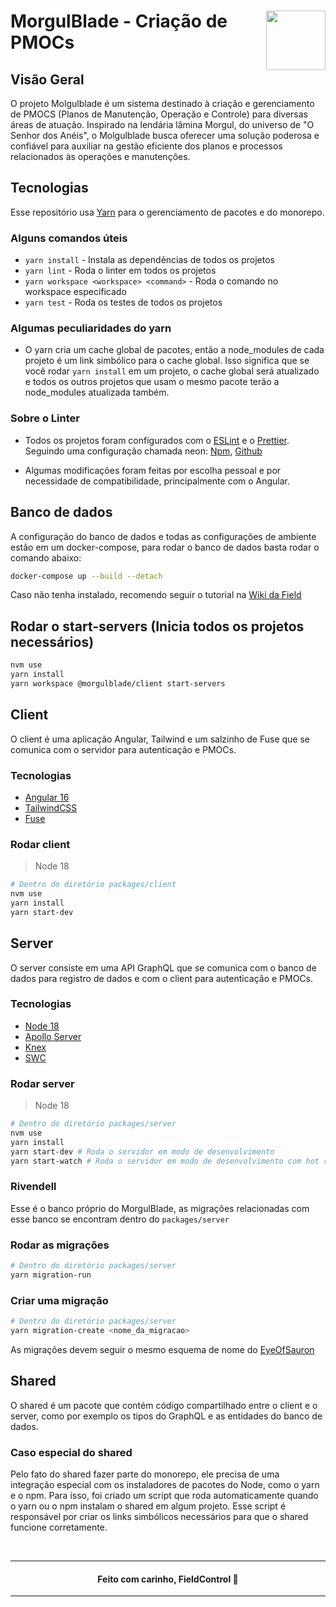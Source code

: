 
<span>
  <img align="right" width="95" src="https://sting-2.fieldcontrol.com.br/assets/images/field/field_logo_azul.png"></img>
  <h1 align="left">MorgulBlade - Criação de PMOCs</h1>
</span>

## Visão Geral
O projeto Molgulblade é um sistema destinado à criação e gerenciamento de PMOCS (Planos de Manutenção, Operação e Controle) para diversas áreas de atuação. Inspirado na lendária lâmina Morgul, do universo de "O Senhor dos Anéis", o Molgulblade busca oferecer uma solução poderosa e confiável para auxiliar na gestão eficiente dos planos e processos relacionados às operações e manutenções.

## Tecnologias

Esse repositório usa [Yarn](https://yarnpkg.com/) para o gerenciamento de pacotes e do monorepo.

### Alguns comandos úteis

- `yarn install` - Instala as dependências de todos os projetos
- `yarn lint` - Roda o linter em todos os projetos
- `yarn workspace <workspace> <command>` - Roda o comando no workspace especificado
- `yarn test` - Roda os testes de todos os projetos

### Algumas peculiaridades do yarn

- O yarn cria um cache global de pacotes, então a node_modules de cada projeto é um link simbólico para o cache global. Isso significa que se você rodar `yarn install` em um projeto, o cache global será atualizado e todos os outros projetos que usam o mesmo pacote terão a node_modules atualizada também.

### Sobre o Linter

- Todos os projetos foram configurados com o [ESLint](https://eslint.org/) e o [Prettier](https://prettier.io/). Seguindo uma configuração chamada neon: [Npm](https://www.npmjs.com/package/eslint-config-neon), [Github](https://github.com/ICrawl/eslint-config-neon)

- Algumas modificações foram feitas por escolha pessoal e por necessidade de compatibilidade, principalmente com o Angular.


## Banco de dados

A configuração do banco de dados e todas as configurações de ambiente estão em um docker-compose, para rodar o banco de dados basta rodar o comando abaixo:

```bash
docker-compose up --build --detach
```

Caso não tenha instalado, recomendo seguir o tutorial na [Wiki da Field](https://github.com/FieldControl/home/wiki/Começando-no-Docker-(beta))

## Rodar o start-servers (Inicia todos os projetos necessários)

```bash
nvm use
yarn install
yarn workspace @morgulblade/client start-servers
```

## Client

O client é uma aplicação Angular, Tailwind e um salzinho de Fuse que se comunica com o servidor para autenticação e PMOCs.

### Tecnologias

- [Angular 16](https://angular.io/)
- [TailwindCSS](https://tailwindcss.com/)
- [Fuse](https://angular-material.fusetheme.com)

### Rodar client

> Node 18

```bash
# Dentro do diretório packages/client
nvm use
yarn install
yarn start-dev
```

## Server

O server consiste em uma API GraphQL que se comunica com o banco de dados para registro de dados e com o client para autenticação e PMOCs.

### Tecnologias

- [Node 18](https://nodejs.org/en/)
- [Apollo Server](https://www.apollographql.com/docs/apollo-server/)
- [Knex](http://knexjs.org/)
- [SWC](https://swc.rs/)

### Rodar server

> Node 18

```bash
# Dentro do diretório packages/server
nvm use
yarn install
yarn start-dev # Roda o servidor em modo de desenvolvimento
yarn start-watch # Roda o servidor em modo de desenvolvimento com hot reload
```

### Rivendell

Esse é o banco próprio do MorgulBlade, as migrações relacionadas com esse banco se encontram dentro do `packages/server`

### Rodar as migrações

```bash
# Dentro do diretório packages/server
yarn migration-run
```

### Criar uma migração

```bash
# Dentro do diretório packages/server
yarn migration-create <nome_da_migracao>
```

As migrações devem seguir o mesmo esquema de nome do [EyeOfSauron](https://github.com/FieldControl/eyeofsauron)

## Shared

O shared é um pacote que contém código compartilhado entre o client e o server, como por exemplo os tipos do GraphQL e as entidades do banco de dados.

### Caso especial do shared

Pelo fato do shared fazer parte do monorepo, ele precisa de uma integração especial com os instaladores de pacotes do Node, como o yarn e o npm. Para isso, foi criado um script que roda automaticamente quando o yarn ou o npm instalam o shared em algum projeto. Esse script é responsável por criar os links simbólicos necessários para que o shared funcione corretamente.

<br/>

---

<h4 align="center">
  Feito com carinho, FieldControl 💙
</h4>

---
